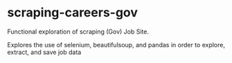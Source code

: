 # scraping-careers-gov
Functional exploration of scraping (Gov) Job Site.

Explores the use of selenium, beautifulsoup, and pandas in order to explore, extract, and save job data
